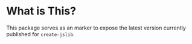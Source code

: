 # What is This?

This package serves as an marker to expose the latest version currently published for `create-jslib`.
